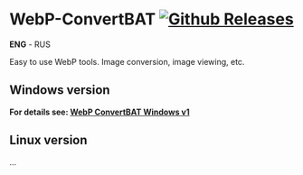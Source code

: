 # WebP-ConvertBAT [![Github Releases](https://img.shields.io/github/downloads/Shedou/WebP-ConvertBAT/total.svg)](https://github.com/Shedou/WebP-ConvertBAT/releases)
**ENG** - RUS

Easy to use WebP tools. Image conversion, image viewing, etc.

## Windows version

**For details see: [WebP ConvertBAT Windows v1](https://github.com/Shedou/WebP-ConvertBAT/tree/main/_PORTABLE_)**

## Linux version
...
